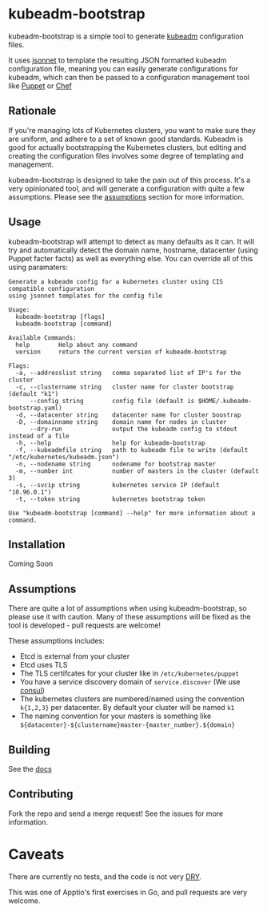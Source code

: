 # kubeadm-bootstrap

kubeadm-bootstrap is a simple tool to generate [kubeadm](https://kubernetes.io/docs/setup/independent/create-cluster-kubeadm/) configuration files.

It uses [jsonnet](http://jsonnet.org/) to template the resulting JSON formatted kubeadm configuration file, meaning you can easily generate configurations for kubeadm, which can then be passed to a configuration management tool like [Puppet](https://puppet.com/) or [Chef](https://www.chef.io/chef/)

## Rationale

If you're managing lots of Kubernetes clusters, you want to make sure they are uniform, and adhere to a set of known good standards. Kubeadm is good for actually bootstrapping the Kubernetes clusters, but editing and creating the configuration files involves some degree of templating and management.

kubeadm-bootstrap is designed to take the pain out of this process. It's a very opinionated tool, and will generate a configuration with quite a few assumptions. Please see the [assumptions](#assumptions) section for more information.

## Usage

kubeadm-bootstrap will attempt to detect as many defaults as it can. It will try and automatically detect the domain name, hostname, datacenter (using Puppet facter facts) as well as everything else. You can override all of this using paramaters:

```base
Generate a kubeadm config for a kubernetes cluster using CIS compatible configuration
using jsonnet templates for the config file

Usage:
  kubeadm-bootstrap [flags]
  kubeadm-bootstrap [command]

Available Commands:
  help        Help about any command
  version     return the current version of kubeadm-bootstrap

Flags:
  -a, --addresslist string   comma separated list of IP's for the cluster
  -c, --clustername string   cluster name for cluster bootstrap (default "k1")
      --config string        config file (default is $HOME/.kubeadm-bootstrap.yaml)
  -d, --datacenter string    datacenter name for cluster boostrap
  -D, --domainname string    domain name for nodes in cluster
      --dry-run              output the kubeadm config to stdout instead of a file
  -h, --help                 help for kubeadm-bootstrap
  -f, --kubeadmfile string   path to kubeadm file to write (default "/etc/kubernetes/kubeadm.json")
  -n, --nodename string      nodename for bootstrap master
  -m, --number int           number of masters in the cluster (default 3)
  -s, --svcip string         kubernetes service IP (default "10.96.0.1")
  -t, --token string         kubernetes bootstrap token

Use "kubeadm-bootstrap [command] --help" for more information about a command.
```

## Installation

Coming Soon

## Assumptions

There are quite a lot of assumptions when using kubeadm-bootstrap, so please use it with caution. Many of these assumptions will be fixed as the tool is developed - pull requests are welcome!

These assumptions includes:

- Etcd is external from your cluster
- Etcd uses TLS
- The TLS certifcates for your cluster like in `/etc/kubernetes/puppet`
- You have a service discovery domain of `service.discover` (We use [consul](https://consul.io))
- The kubernetes clusters are numbered/named using the convention `k{1,2,3}` per datacenter. By default your cluster will be named `k1`
- The naming convention for your masters is something like `${datacenter}-${clustername}master-{master_number}.${domain}`

## Building

See the [docs](docs/BUILDING.md)

## Contributing

Fork the repo and send a merge request! See the issues for more information.

# Caveats

There are currently no tests, and the code is not very [DRY](https://en.wikipedia.org/wiki/Don%27t_repeat_yourself).

This was one of Apptio's first exercises in Go, and pull requests are very welcome.
